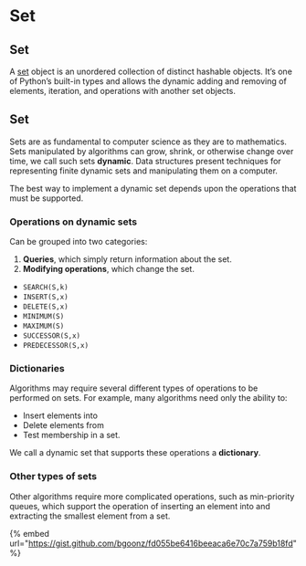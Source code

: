 # Set

## Set <a id="ce19"></a>

A [set](https://docs.python.org/3/library/stdtypes.html#set-types-set-frozenset) object is an unordered collection of distinct hashable objects. It’s one of Python’s built-in types and allows the dynamic adding and removing of elements, iteration, and operations with another set objects.

## Set

Sets are as fundamental to computer science as they are to mathematics. Sets manipulated by algorithms can grow, shrink, or otherwise change over time, we call such sets **dynamic**. Data structures present techniques for representing finite dynamic sets and manipulating them on a computer.

The best way to implement a dynamic set depends upon the operations that must be supported.

### Operations on dynamic sets

Can be grouped into two categories:

1. **Queries**, which simply return information about the set.
2. **Modifying operations**, which change the set.

* `SEARCH(S,k)`
* `INSERT(S,x)`
* `DELETE(S,x)`
* `MINIMUM(S)`
* `MAXIMUM(S)`
* `SUCCESSOR(S,x)`
* `PREDECESSOR(S,x)`

### Dictionaries

Algorithms may require several different types of operations to be performed on sets. For example, many algorithms need only the ability to:

* Insert elements into
* Delete elements from
* Test membership in a set.

We call a dynamic set that supports these operations a **dictionary**.

### Other types of sets

Other algorithms require more complicated operations, such as min-priority queues, which support the operation of inserting an element into and extracting the smallest element from a set.

{% embed url="https://gist.github.com/bgoonz/fd055be6416beeaca6e70c7a759b18fd" %}



